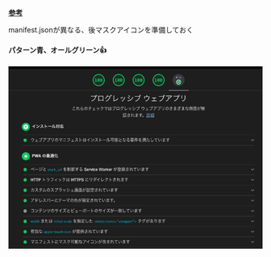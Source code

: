 [**参考**](https://web.dev/maskable-icon-audit/?utm_source=lighthouse&utm_medium=devtools)  

manifest.jsonが異なる、後マスクアイコンを準備しておく  

#### パターン青、オールグリーン👍  
<img src="https://github.com/ryosuke1256/image/blob/main/pwa2.png" />
